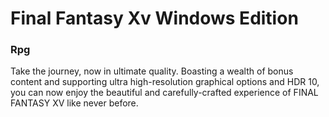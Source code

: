 # Final Fantasy Xv Windows Edition

### Rpg

Take the journey, now in ultimate quality. Boasting a wealth of bonus content and supporting ultra high-resolution graphical options and HDR 10, you can now enjoy the beautiful and carefully-crafted experience of FINAL FANTASY XV like never before.
